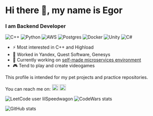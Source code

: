 # Hi there 👋, my name is Egor
### I am Backend Developer

![C++](https://img.shields.io/badge/c++-%2300599C.svg?style=for-the-badge&logo=c%2B%2B&logoColor=white)
![Python](https://img.shields.io/badge/python-3670A0?style=for-the-badge&logo=python&logoColor=ffdd54)
![AWS](https://img.shields.io/badge/AWS-%23FF9900.svg?style=for-the-badge&logo=amazon-aws&logoColor=white)
![Postgres](https://img.shields.io/badge/postgres-%23316192.svg?style=for-the-badge&logo=postgresql&logoColor=white)
![Docker](https://img.shields.io/badge/docker-%230db7ed.svg?style=for-the-badge&logo=docker&logoColor=white)
![Unity](https://img.shields.io/badge/unity-%23000000.svg?style=for-the-badge&logo=unity&logoColor=white)
![C#](https://img.shields.io/badge/c%23-%23239120.svg?style=for-the-badge&logo=c-sharp&logoColor=white)

- ⚡ Most interested in C++ and Highload
- :briefcase: Worked in Yandex, Quest Software, Genesys
- 🔭 Currently working on [self-made microservices environment](https://github.com/lilSpeedwagon/zoo) 
- :video_game: Tend to play and create videogames

This profile is intended for my pet projects and practice repositories.

You can reach me on:
[<img src='https://cdn.jsdelivr.net/npm/simple-icons@3.0.1/icons/github.svg' alt='github' height='20'>](https://github.com/lilSpeedwagon)  [<img src='https://cdn.jsdelivr.net/npm/simple-icons@3.0.1/icons/linkedin.svg' alt='linkedin' height='20'>](https://www.linkedin.com/in/egor-sorokin-481301207/)  

![LeetCode user lilSpeedwagon](https://img.shields.io/badge/dynamic/json?style=flat-square&labelColor=black&color=%23ffa116&label=Solved&query=solvedOverTotal&url=https%3A%2F%2Fleetcode-badge.vercel.app%2Fapi%2Fusers%2FlilSpeedwagon&logo=leetcode&logoColor=yellow)
![CodeWars stats](https://www.codewars.com/users/lilSpeedwagon/badges/small)

![GitHub stats](https://github-readme-stats.vercel.app/api?username=lilSpeedwagon&show_icons=true)  
